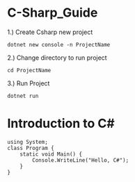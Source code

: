 # C-Sharp_Guide
1.) Create Csharp new project
```Csharp
dotnet new console -n ProjectName
```
2.) Change directory to run project
```Csharp
cd ProjectName
```
3.) Run Project
```Csharp
dotnet run
```
# Introduction to C#
```Csharp
using System;
class Program {
    static void Main() {
        Console.WriteLine("Hello, C#");
    }
}
```
